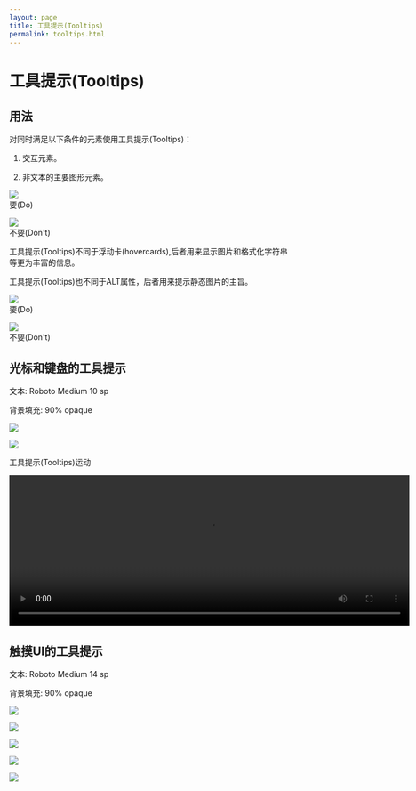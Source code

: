 ```yaml
---
layout: page
title: 工具提示(Tooltips)
permalink: tooltips.html
---
```


# 工具提示(Tooltips)

## 用法

对同时满足以下条件的元素使用工具提示(Tooltips)：

1. 交互元素。

2. 非文本的主要图形元素。


![](images/components-tooltips-usage-tooltips_06a_large_mdpi.png)    
要(Do)

![](images/components-tooltips-usage-tooltips_06b_large_mdpi.png)    
不要(Don't)

工具提示(Tooltips)不同于浮动卡(hovercards),后者用来显示图片和格式化字符串等更为丰富的信息。

工具提示(Tooltips)也不同于ALT属性，后者用来提示静态图片的主旨。


![](images/components-tooltips-usage-tooltips_13a_large_mdpi.png)    
要(Do)

![](images/components-tooltips-usage-tooltips_13b_large_mdpi.png)    
不要(Don't)

## 光标和键盘的工具提示

文本: Roboto Medium 10 sp

背景填充: 90% opaque

![](images/components-tooltips-cursorkeyboardtooltips-tooltips_09_large_mdpi.png)  

![](images/components-tooltips-cursorkeyboardtooltips-tooltips_03_large_mdpi.png)  

工具提示(Tooltips)运动

<video width="720" height="270" loop="true" controls="controls"
src="http://materialdesign.qiniudn.com/videos/components-tooltips-cursorkeyboardtooltips-tooltips_005_large_xhdpi.webm" ></video>

## 触摸UI的工具提示

文本: Roboto Medium 14 sp

背景填充: 90% opaque

![](images/components-tooltips-touchuitooltips-tooltips_16_large_mdpi.png)  

![](images/components-tooltips-touchuitooltips-tooltips_15a_large_mdpi.png)  

![](images/components-tooltips-touchuitooltips-tooltips_15b_large_mdpi.png)  

![](images/components-tooltips-touchuitooltips-tooltips_19a_large_mdpi.png)  

![](images/components-tooltips-touchuitooltips-tooltips_19b_large_mdpi.png)  
